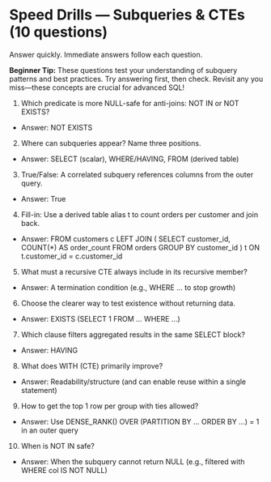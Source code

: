 # Speed Drills — Subqueries & CTEs (10 questions)

Answer quickly. Immediate answers follow each question.

**Beginner Tip:** These questions test your understanding of subquery patterns and best practices. Try answering first, then check. Revisit any you miss—these concepts are crucial for advanced SQL!

1) Which predicate is more NULL-safe for anti-joins: NOT IN or NOT EXISTS?
- Answer: NOT EXISTS

2) Where can subqueries appear? Name three positions.
- Answer: SELECT (scalar), WHERE/HAVING, FROM (derived table)

3) True/False: A correlated subquery references columns from the outer query.
- Answer: True

4) Fill-in: Use a derived table alias t to count orders per customer and join back.
- Answer: FROM customers c LEFT JOIN (
           SELECT customer_id, COUNT(*) AS order_count FROM orders GROUP BY customer_id
         ) t ON t.customer_id = c.customer_id

5) What must a recursive CTE always include in its recursive member?
- Answer: A termination condition (e.g., WHERE ... to stop growth)

6) Choose the clearer way to test existence without returning data.
- Answer: EXISTS (SELECT 1 FROM ... WHERE ...)

7) Which clause filters aggregated results in the same SELECT block?
- Answer: HAVING

8) What does WITH (CTE) primarily improve?
- Answer: Readability/structure (and can enable reuse within a single statement)

9) How to get the top 1 row per group with ties allowed?
- Answer: Use DENSE_RANK() OVER (PARTITION BY ... ORDER BY ...) = 1 in an outer query

10) When is NOT IN safe?
- Answer: When the subquery cannot return NULL (e.g., filtered with WHERE col IS NOT NULL)

